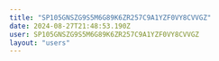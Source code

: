 ```yaml
---
title: "SP105GNSZG9S5M6G89K6ZR257C9A1YZF0VY8CVVGZ"
date: 2024-08-27T21:48:53.190Z
user: SP105GNSZG9S5M6G89K6ZR257C9A1YZF0VY8CVVGZ
layout: "users"
---
```

    